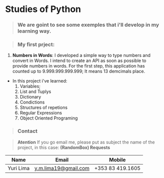 <!-- Headings --> <!-- Strong --> <!-- Italics --> <!-- Blockquote --> <!-- Links --> <!-- UL --> <!-- OL --> <!-- Images --> <!-- Code Blocks --> <!-- Tables --> 
<!-- Task Lists -->
# Studies of Python
> ### We are goint to see some exemples that i'll develop in my learning way.

> ### My first prject:
1. **Numbers in Words**:
  I developed a simple way to type numbers and convert in Words.
  I intend to create an API as soon as possible to provide numbers in words.
  For the first step, this application has counted up to 9.999.999.999.999;
  It means 13 demcimals place.
  * In this project i've learned:
    1. Variables;
    1. List and Tuplys
    1. Dictionary
    1. Condictions
    1. Structures of repetions
    1. Regular Expressions
    1. Object Oriented Programing



> ### Contact

> **Atention** If you go email me, please put as subject the name of the project, in this case: **(RandomBox) Requests**

|  Name |  Email | Mobile  |
|-------|--------|---------|
|  Yuri Lima | y.m.lima19@gmail.com  | +353 83 419.1605  |

